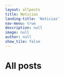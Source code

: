 ```yaml
---
layout: allposts
title: Noticias
landing-title: 'Noticias'
nav-menu: true
description: null
image: null
author: null
show_tile: false
---
```


<h1>All posts</h1>
